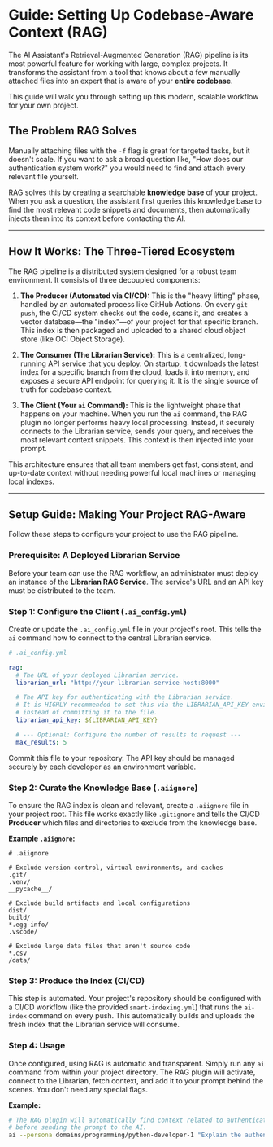 
# Guide: Setting Up Codebase-Aware Context (RAG)

The AI Assistant's Retrieval-Augmented Generation (RAG) pipeline is its most powerful feature for working with large, complex projects. It transforms the assistant from a tool that knows about a few manually attached files into an expert that is aware of your **entire codebase**.

This guide will walk you through setting up this modern, scalable workflow for your own project.

## The Problem RAG Solves

Manually attaching files with the `-f` flag is great for targeted tasks, but it doesn't scale. If you want to ask a broad question like, "How does our authentication system work?" you would need to find and attach every relevant file yourself.

RAG solves this by creating a searchable **knowledge base** of your project. When you ask a question, the assistant first queries this knowledge base to find the most relevant code snippets and documents, then automatically injects them into its context before contacting the AI.

---

## How It Works: The Three-Tiered Ecosystem

The RAG pipeline is a distributed system designed for a robust team environment. It consists of three decoupled components:

1.  **The Producer (Automated via CI/CD):**
    This is the "heavy lifting" phase, handled by an automated process like GitHub Actions. On every `git push`, the CI/CD system checks out the code, scans it, and creates a vector database—the "index"—of your project for that specific branch. This index is then packaged and uploaded to a shared cloud object store (like OCI Object Storage).

2.  **The Consumer (The Librarian Service):**
    This is a centralized, long-running API service that you deploy. On startup, it downloads the latest index for a specific branch from the cloud, loads it into memory, and exposes a secure API endpoint for querying it. It is the single source of truth for codebase context.

3.  **The Client (Your `ai` Command):**
    This is the lightweight phase that happens on your machine. When you run the `ai` command, the RAG plugin no longer performs heavy local processing. Instead, it securely connects to the Librarian service, sends your query, and receives the most relevant context snippets. This context is then injected into your prompt.

This architecture ensures that all team members get fast, consistent, and up-to-date context without needing powerful local machines or managing local indexes.

---

## Setup Guide: Making Your Project RAG-Aware

Follow these steps to configure your project to use the RAG pipeline.

### Prerequisite: A Deployed Librarian Service

Before your team can use the RAG workflow, an administrator must deploy an instance of the **Librarian RAG Service**. The service's URL and an API key must be distributed to the team.

### Step 1: Configure the Client (`.ai_config.yml`)

Create or update the `.ai_config.yml` file in your project's root. This tells the `ai` command how to connect to the central Librarian service.

```yaml
# .ai_config.yml

rag:
  # The URL of your deployed Librarian service.
  librarian_url: "http://your-librarian-service-host:8000"

  # The API key for authenticating with the Librarian service.
  # It is HIGHLY recommended to set this via the LIBRARIAN_API_KEY environment variable
  # instead of committing it to the file.
  librarian_api_key: ${LIBRARIAN_API_KEY}

  # --- Optional: Configure the number of results to request ---
  max_results: 5
```
Commit this file to your repository. The API key should be managed securely by each developer as an environment variable.

### Step 2: Curate the Knowledge Base (`.aiignore`)

To ensure the RAG index is clean and relevant, create a `.aiignore` file in your project root. This file works exactly like `.gitignore` and tells the CI/CD **Producer** which files and directories to exclude from the knowledge base.

**Example `.aiignore`:**
```
# .aiignore

# Exclude version control, virtual environments, and caches
.git/
.venv/
__pycache__/

# Exclude build artifacts and local configurations
dist/
build/
*.egg-info/
.vscode/

# Exclude large data files that aren't source code
*.csv
/data/
```

### Step 3: Produce the Index (CI/CD)

This step is automated. Your project's repository should be configured with a CI/CD workflow (like the provided `smart-indexing.yml`) that runs the `ai-index` command on every push. This automatically builds and uploads the fresh index that the Librarian service will consume.

### Step 4: Usage

Once configured, using RAG is automatic and transparent. Simply run any `ai` command from within your project directory. The RAG plugin will activate, connect to the Librarian, fetch context, and add it to your prompt behind the scenes. You don't need any special flags.

**Example:**
```bash
# The RAG plugin will automatically find context related to authentication
# before sending the prompt to the AI.
ai --persona domains/programming/python-developer-1 "Explain the authentication flow in this project."
```
